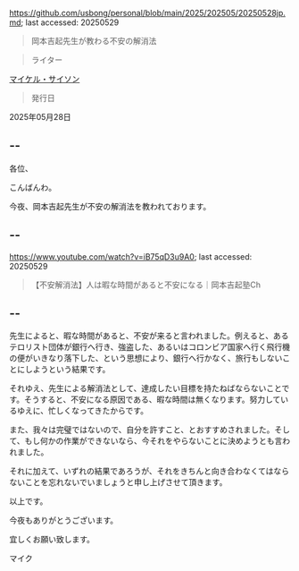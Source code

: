 https://github.com/usbong/personal/blob/main/2025/202505/20250528jp.md; last accessed: 20250529

> 岡本吉起先生が教わる不安の解消法
 
> ライター

[マイケル・サイソン](https://www.linkedin.com/in/michaelsyson/)

> 発行日

2025年05月28日

## --

各位、

こんばんわ。

今夜、岡本吉起先生が不安の解消法を教われております。

## --

https://www.youtube.com/watch?v=iB75qD3u9A0; last accessed: 20250529

> 【不安解消法】人は暇な時間があると不安になる｜岡本吉起塾Ch

## --

先生によると、暇な時間があると、不安が来ると言われました。例えると、あるテロリスト団体が銀行へ行き、強盗した、あるいはコロンビア国家へ行く飛行機の便がいきなり落下した、という思想により、銀行へ行かなく、旅行もしないことにしようという結果です。

それゆえ、先生による解消法として、達成したい目標を持たねばならないことです。そうすると、不安になる原因である、暇な時間は無くなります。努力しているゆえに、忙しくなってきたからです。

また、我々は完璧ではないので、自分を許すこと、とおすすめされました。そして、もし何かの作業ができないなら、今それをやらないことに決めようとも言われました。

それに加えて、いずれの結果であろうが、それをきちんと向き合わなくてはならないことを忘れないでいましょうと申し上げさせて頂きます。

以上です。

今夜もありがとうございます。

宜しくお願い致します。

マイク
